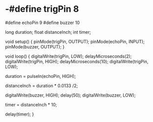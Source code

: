# -#define trigPin 8
#define echoPin 9
#define buzzer 10

long duration;
float distanceInch;
int timer;

void setup() {
pinMode(trigPin, OUTPUT); 
pinMode(echoPin, INPUT); 
pinMode(buzzer, OUTPUT);
}

void loop() {
digitalWrite(trigPin, LOW);
delayMicroseconds(2);
digitalWrite(trigPin, HIGH);
delayMicroseconds(10);
digitalWrite(trigPin, LOW);

duration = pulseIn(echoPin, HIGH);

distanceInch = duration * 0.0133 /2;

digitalWrite(buzzer, HIGH);
delay(50);
digitalWrite(buzzer, LOW);

timer = distanceInch * 10;

delay(timer);
}
